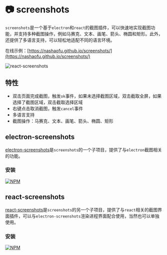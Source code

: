 # 📷 screenshots

`screenshots`是一个基于`electron`和`react`的截图插件，可以快速地实现截图功能，并支持多种截图操作，例如马赛克、文本、画笔、箭头、椭圆和矩形。此外，还提供了多语言支持，可以轻松地适配不同的语言环境。

在线示例：[https://nashaofu.github.io/screenshots/](https://nashaofu.github.io/screenshots/)

![react-screenshots](./screenshot.jpg)

## 特性

- 双击页面完成截图，触发`ok`事件，如果未选择截图区域，双击截取全屏，如果选择了截图区域，双击截取选择区域
- 右键点击取消截图，触发`cancel`事件
- 多语言支持
- 截图操作：马赛克、文本、画笔、箭头、椭圆、矩形

## electron-screenshots

[electron-screenshots](./packages/electron-screenshots/README.md)是`screenshots`的一个子项目，提供了与`electron`截图相关的功能。

### 安装

[![NPM](https://nodei.co/npm/electron-screenshots.png?downloads=true&downloadRank=true&stars=true)](https://nodei.co/npm/electron-screenshots/)

## react-screenshots

[react-screenshots](packages/react-screenshots-suport-touch/README.md)是`screenshots`的另一个子项目，提供了与`react`相关的截图界面插件，可以与`electron-screenshots`渲染进程界面配合使用，当然也可以单独使用。

### 安装

[![NPM](https://nodei.co/npm/react-screenshots.png?downloads=true&downloadRank=true&stars=true)](https://nodei.co/npm/react-screenshots/)
